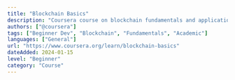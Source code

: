 ```yaml
---
title: "Blockchain Basics"
description: "Coursera course on blockchain fundamentals and applications"
authors: ["@coursera"]
tags: ["Beginner Dev", "Blockchain", "Fundamentals", "Academic"]
languages: ["General"]
url: "https://www.coursera.org/learn/blockchain-basics"
dateAdded: 2024-01-15
level: "Beginner"
category: "Course"
---
```

